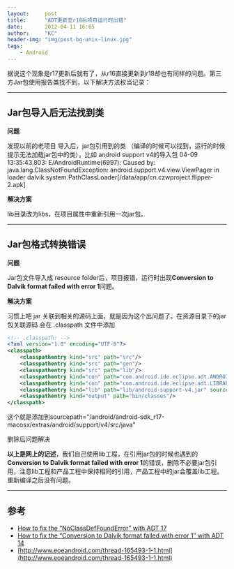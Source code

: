 ```yaml
---
layout:     post
title:      "ADT更新至r18后项目运行时出错"
date:       2012-04-11 16:05
author:     "KC"
header-img: "img/post-bg-unix-linux.jpg"
tags:
    - Android
---
```


据说这个现象是r17更新后就有了，从r16直接更新到r18却也有同样的问题。第三方Jar包使用报告类找不到，以下解决方法权当记录：

---

## Jar包导入后无法找到类

**问题**

发现以前的老项目 导入后，jar包引用到的类 （编译的时候可以找到，运行的时候提示无法加载jar包中的类），比如  android  support v4的导入包
04-09 13:35:43.803: E/AndroidRuntime(6997): Caused by: java.lang.ClassNotFoundException: android.support.v4.view.ViewPager in loader dalvik.system.PathClassLoader[/data/app/cn.czwproject.flipper-2.apk]

**解决方案**

lib目录改为libs，在项目属性中重新引用一次jar包。

---

## Jar包格式转换错误

**问题**

Jar包文件导入成 resource folder后，项目报错，运行时出现**Conversion to Dalvik format failed with error 1**问题。

**解决方案**

习惯上吧 jar 关联到相关的源码上面，就是因为这个出问题了。在资源目录下的jar包关联源码 会在 .classpath 文件中添加 

```xml
<!-- .classpath: -->
<?xml version="1.0" encoding="UTF-8"?>
<classpath>
    <classpathentry kind="src" path="src"/>
    <classpathentry kind="src" path="gen"/>
    <classpathentry kind="src" path="lib"/>
    <classpathentry kind="con" path="com.android.ide.eclipse.adt.ANDROID_FRAMEWORK"/>
    <classpathentry kind="con" path="com.android.ide.eclipse.adt.LIBRARIES"/>
    <classpathentry kind="lib" path="lib/android-support-v4.jar" sourcepath="/android/android-sdk_r17-macosx/extras/android/support/v4/src/java"/>
    <classpathentry kind="output" path="bin/classes"/>
</classpath>
```

这个就是添加到sourcepath="/android/android-sdk_r17-macosx/extras/android/support/v4/src/java"

删除后问题解决

**以上是网上的记述**，我们自己使用lib工程，在引用jar包的时候也遇到的**Conversion to Dalvik format failed with error 1**的错误，删除不必要jar包引用，注意lib工程和产品工程中保持相同的引用，产品工程中的jar会覆盖lib工程。重新编译之后没有问题。

---

## 参考
* [How to fix the “NoClassDefFoundError” with ADT 17](http://android.foxykeep.com/dev/how-to-fix-the-classdefnotfounderror-with-adt-17)
* [How to fix the “Conversion to Dalvik format failed with error 1″ with ADT 14](http://android.foxykeep.com/dev/fix-the-conversion-to-dalvik-format-failed-with-error-1-with-adt-14)
* [http://www.eoeandroid.com/thread-165493-1-1.html](http://www.eoeandroid.com/thread-165493-1-1.html)